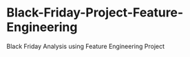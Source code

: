 # Black-Friday-Project-Feature-Engineering
Black Friday Analysis using  Feature Engineering Project
